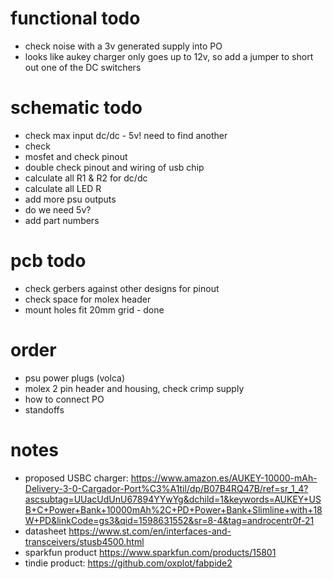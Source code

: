 # functional todo

* check noise with a 3v generated supply into PO
* looks like aukey charger only goes up to 12v, so add a jumper to short out one of the DC switchers

# schematic todo

* check max input dc/dc - 5v! need to find another
* check 
* mosfet and check pinout
* double check pinout and wiring of usb chip
* calculate all R1 & R2 for dc/dc
* calculate all LED R 
* add more psu outputs
* do we need 5v?
* add part numbers

# pcb todo

* check gerbers against other designs for pinout
* check space for molex header
* mount holes fit 20mm grid - done

# order

* psu power plugs (volca)
* molex 2 pin header and housing, check crimp supply
* how to connect PO
* standoffs

# notes

* proposed USBC charger: https://www.amazon.es/AUKEY-10000-mAh-Delivery-3-0-Cargador-Port%C3%A1til/dp/B07B4RQ47B/ref=sr_1_4?ascsubtag=UUacUdUnU67894YYwYg&dchild=1&keywords=AUKEY+USB+C+Power+Bank+10000mAh%2C+PD+Power+Bank+Slimline+with+18W+PD&linkCode=gs3&qid=1598631552&sr=8-4&tag=androcentr0f-21
* datasheet https://www.st.com/en/interfaces-and-transceivers/stusb4500.html
* sparkfun product https://www.sparkfun.com/products/15801
* tindie product: https://github.com/oxplot/fabpide2
